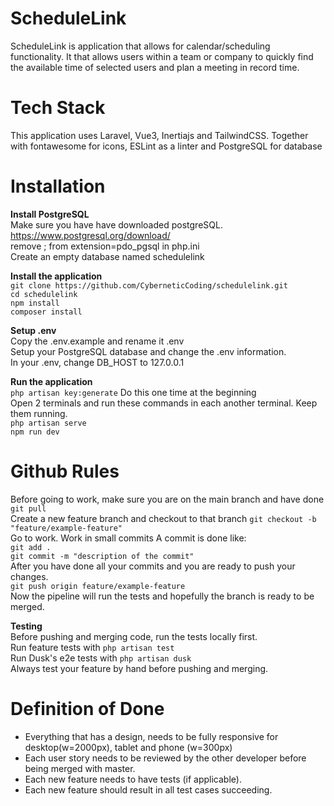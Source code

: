 # ScheduleLink  

ScheduleLink is application that allows for calendar/scheduling functionality. It that allows users within a team or company to quickly find the available time of selected users and plan a meeting in record time.  

# Tech Stack  
This application uses Laravel, Vue3, Inertiajs and TailwindCSS. Together with fontawesome for icons, ESLint as a linter and PostgreSQL for database  

# Installation  

**Install PostgreSQL**  
Make sure you have have downloaded postgreSQL. https://www.postgresql.org/download/  
remove ; from extension=pdo_pgsql in php.ini  
Create an empty database named schedulelink  

**Install the application**  
`git clone https://github.com/CyberneticCoding/schedulelink.git`  
`cd schedulelink`  
`npm install`  
`composer install`  

**Setup .env**   
Copy the .env.example and rename it .env  
Setup your PostgreSQL database and change the .env information.  
In your .env, change DB_HOST to 127.0.0.1  

**Run the application**  
`php artisan key:generate` Do this one time at the beginning  
Open 2 terminals and run these commands in each another terminal. Keep them running.  
`php artisan serve`  
`npm run dev`  

# Github Rules  
Before going to work, make sure you are on the main branch and have done `git pull`  
Create a new feature branch and checkout to that branch `git checkout -b "feature/example-feature"`  
Go to work. Work in small commits A commit is done like:  
`git add .`  
`git commit -m "description of the commit"`  
After you have done all your commits and you are ready to push your changes.  
`git push origin feature/example-feature`  
Now the pipeline will run the tests and hopefully the branch is ready to be merged.  

**Testing**  
Before pushing and merging code, run the tests locally first.  
Run feature tests with `php artisan test`  
Run Dusk's e2e tests with `php artisan dusk`  
Always test your feature by hand before pushing and merging.  

# Definition of Done 
* Everything that has a design, needs to be fully responsive for desktop(w=2000px), tablet and phone (w=300px)
* Each user story needs to be reviewed by the other developer before being merged with master.
* Each new feature needs to have tests (if applicable).
* Each new feature should result in all test cases succeeding.
